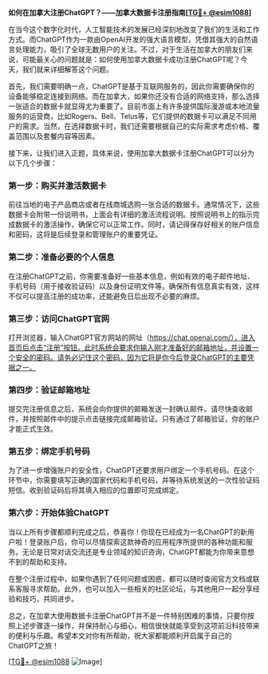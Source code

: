 **如何在加拿大注册ChatGPT？——加拿大数据卡注册指南[[TG💪+ @esim1088](https://t.me/s/esim1088)]**

在当今这个数字化时代，人工智能技术的发展已经深刻地改变了我们的生活和工作方式。而ChatGPT作为一款由OpenAI开发的强大语言模型，凭借其强大的自然语言处理能力，吸引了全球无数用户的关注。不过，对于生活在加拿大的朋友们来说，可能最关心的问题就是：如何使用加拿大数据卡成功注册ChatGPT呢？今天，我们就来详细解答这个问题。

首先，我们需要明确一点，ChatGPT是基于互联网服务的，因此你需要确保你的设备能够稳定连接到网络。而在加拿大，如果你还没有合适的网络支持，那么选择一张适合的数据卡就显得尤为重要了。目前市面上有许多提供国际漫游或本地流量服务的运营商，比如Rogers、Bell、Telus等，它们提供的数据卡可以满足不同用户的需求。当然，在选择数据卡时，我们还需要根据自己的实际需求考虑价格、覆盖范围以及套餐内容等因素。

接下来，让我们进入正题，具体来说，使用加拿大数据卡注册ChatGPT可以分为以下几个步骤：

### 第一步：购买并激活数据卡

前往当地的电子产品商店或者在线商城选购一张合适的数据卡。通常情况下，这些数据卡会附带一份说明书，上面会有详细的激活流程说明。按照说明书上的指示完成数据卡的激活操作，确保它可以正常工作。同时，请记得保存好相关的账户信息和密码，这将是后续登录和管理账户的重要凭证。

### 第二步：准备必要的个人信息

在注册ChatGPT之前，你需要准备好一些基本信息，例如有效的电子邮件地址、手机号码（用于接收验证码）以及身份证明文件等。确保所有信息真实有效，这样不仅可以提高注册的成功率，还能避免日后出现不必要的麻烦。

### 第三步：访问ChatGPT官网

打开浏览器，输入ChatGPT官方网站的网址（https://chat.openai.com/），进入首页后点击“注册”按钮。此时系统会要求你输入刚才准备好的邮箱地址，并设置一个安全的密码。请务必记住这个密码，因为它将是你今后登录ChatGPT的主要凭据之一。

### 第四步：验证邮箱地址

提交完注册信息之后，系统会向你提供的邮箱发送一封确认邮件。请尽快查收邮件，并按照邮件中的提示点击链接完成邮箱验证。只有通过了邮箱验证，你的账户才能正式生效。

### 第五步：绑定手机号码

为了进一步增强账户的安全性，ChatGPT还要求用户绑定一个手机号码。在这个环节中，你需要填写正确的国家代码和手机号码，并等待系统发送的一次性验证码短信。收到验证码后将其填入相应的位置即可完成绑定。

### 第六步：开始体验ChatGPT

当以上所有步骤都顺利完成之后，恭喜你！你现在已经成为一名ChatGPT的新用户啦！登录账户后，你可以尽情探索这款神奇的应用程序所提供的各种功能和服务。无论是日常对话交流还是专业领域的知识咨询，ChatGPT都能为你带来意想不到的帮助和支持。

在整个注册过程中，如果你遇到了任何问题或困惑，都可以随时查阅官方文档或联系客服寻求帮助。此外，也可以加入一些相关的社区论坛，与其他用户一起分享经验和技巧，共同进步。

总之，在加拿大使用数据卡注册ChatGPT并不是一件特别困难的事情，只要你按照上述步骤逐一操作，并保持耐心与细心，相信很快就能享受到这项前沿科技带来的便利与乐趣。希望本文对你有所帮助，祝大家都能顺利开启属于自己的ChatGPT之旅！

[[TG💪+ @esim1088](https://t.me/s/esim1088) ![Image](https://i.postimg.cc/4NQfJmqS/Snipaste-2025-05-13-00-14-12.png)]